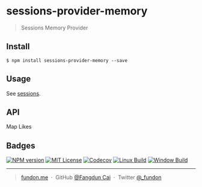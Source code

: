 # sessions-provider-memory

> Sessions Memory Provider


## Install

```console
$ npm install sessions-provider-memory --save
```


## Usage

See [sessions](https://github.com/trekjs/sessions).


## API

Map Likes


## Badges


<a href="https://npmjs.org/package/sessions-provider-memory"><img src="https://img.shields.io/npm/v/sessions-provider-memory.svg" alt="NPM version"></a>
<a href="https://www.npmjs.com/package/sessions-provider-memory"><img src="https://img.shields.io/badge/license-MIT-green.svg" alt="MIT License"></a>
<a href="https://codecov.io/gh/trekjs/sessions-provider-redis"><img src="https://codecov.io/gh/trekjs/sessions-provider-redis/branch/master/graph/badge.svg" alt="Codecov" /></a>
<a href="https://travis-ci.org/trekjs/sessions-provider-redis"><img src="https://img.shields.io/travis/trekjs/sessions-provider-redis.svg?label=linux" alt="Linux Build"></a>
<a href="https://ci.appveyor.com/project/trekjs/sessions-provider-redis"><img src="https://img.shields.io/appveyor/ci/trekjs/sessions-provider-redis/master.svg?label=windows" alt="Window Build"/></a>


---

> [fundon.me](https://fundon.me) &nbsp;&middot;&nbsp;
> GitHub [@Fangdun Cai](https://github.com/fundon) &nbsp;&middot;&nbsp;
> Twitter [@_fundon](https://twitter.com/_fundon)

